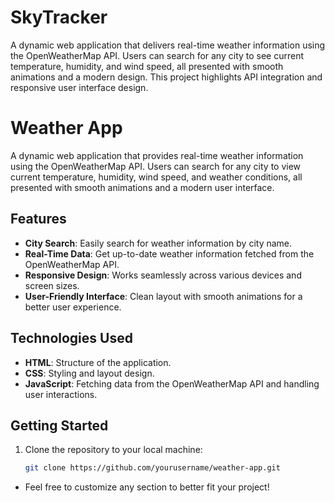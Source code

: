# SkyTracker
A dynamic web application that delivers real-time weather information using the OpenWeatherMap API. Users can search for any city to see current temperature, humidity, and wind speed, all presented with smooth animations and a modern design. This project highlights API integration and responsive user interface design.
# Weather App

A dynamic web application that provides real-time weather information using the OpenWeatherMap API. Users can search for any city to view current temperature, humidity, wind speed, and weather conditions, all presented with smooth animations and a modern user interface.

## Features

- **City Search**: Easily search for weather information by city name.
- **Real-Time Data**: Get up-to-date weather information fetched from the OpenWeatherMap API.
- **Responsive Design**: Works seamlessly across various devices and screen sizes.
- **User-Friendly Interface**: Clean layout with smooth animations for a better user experience.

## Technologies Used

- **HTML**: Structure of the application.
- **CSS**: Styling and layout design.
- **JavaScript**: Fetching data from the OpenWeatherMap API and handling user interactions.

## Getting Started

1. Clone the repository to your local machine:
   ```bash
   git clone https://github.com/yourusername/weather-app.git


- Feel free to customize any section to better fit your project!
